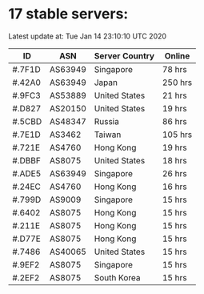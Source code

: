 # 17 stable servers:

Latest update at: Tue Jan 14 23:10:10 UTC 2020

| ID | ASN | Server Country | Online |
| -- | --- | -------------- | ------ |
| #.7F1D | AS63949 | Singapore | 78 hrs |
| #.42A0 | AS63949 | Japan | 250 hrs |
| #.9FC3 | AS53889 | United States | 21 hrs |
| #.D827 | AS20150 | United States | 19 hrs |
| #.5CBD | AS48347 | Russia | 86 hrs |
| #.7E1D | AS3462 | Taiwan | 105 hrs |
| #.721E | AS4760 | Hong Kong | 19 hrs |
| #.DBBF | AS8075 | United States | 18 hrs |
| #.ADE5 | AS63949 | Singapore | 26 hrs |
| #.24EC | AS4760 | Hong Kong | 16 hrs |
| #.799D | AS9009 | Singapore | 15 hrs |
| #.6402 | AS8075 | Hong Kong | 15 hrs |
| #.211E | AS8075 | Hong Kong | 15 hrs |
| #.D77E | AS8075 | Hong Kong | 15 hrs |
| #.7486 | AS40065 | United States | 15 hrs |
| #.9EF2 | AS8075 | Singapore | 15 hrs |
| #.2EF2 | AS8075 | South Korea | 15 hrs |

